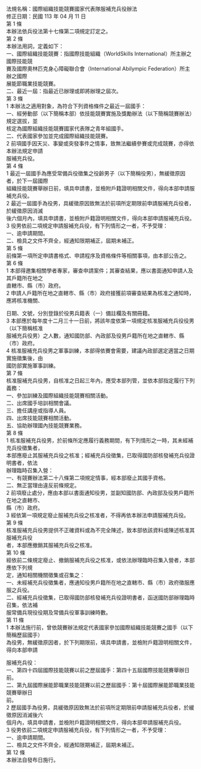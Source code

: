 法規名稱：國際組織技能競賽國家代表隊服補充兵役辦法  
修正日期：民國 113 年 04 月 11 日  
第 1 條  
本辦法依兵役法第十七條第二項規定訂定之。  
第 2 條  
本辦法用詞，定義如下：  
一、國際組織技能競賽：指國際技能組織（WorldSkills International）所主辦之國際技能競  
賽及國際奧林匹克身心障礙聯合會（International Abilympic Federation）所主辦之國際  
展能節職業技能競賽。  
二、最近一屆：指最近已辦理或即將辦理之屆次。  
第 3 條  
1 本辦法之適用對象，為符合下列資格條件之最近一屆國手：  
一、經勞動部（以下簡稱本部）依技能競賽實施及獎勵辦法（以下簡稱競賽辦法）規定選拔，並  
核定為國際組織技能競賽國家代表隊之青年組國手。  
二、代表國家參加並完成國際組織技能競賽。  
2 前項國手因天災、事變或突發事件之情事，致無法繼續參賽或完成競賽，亦得依本辦法規定申請  
服補充兵役。  
第 4 條  
1 最近一屆國手為應受常備兵役徵集之役齡男子（以下簡稱役男），無緩徵原因者，於下一屆國際  
組織技能競賽舉辦日前，填具申請書，並檢附戶籍證明相關文件，得向本部申請服補充兵役。  
2 最近一屆國手為役男，具緩徵原因致無法於前項所定期限前申請服補充兵役者，於緩徵原因消滅  
後六個月內，填具申請書，並檢附戶籍證明相關文件，得向本部申請服補充兵役。  
3 役男依前二項規定申請服補充兵役，有下列情形之一者，不予受理：  
一、逾申請期間。  
二、檢具之文件不齊全，經通知限期補正，屆期未補正。  
第 5 條  
前條第一項所定申請書格式、申請程序及資格條件等相關事項，由本部公告之。  
第 6 條  
1 本部得邀集相關學者專家，審查申請案件；其審查結果，應以書面通知申請人及其戶籍所在地之  
直轄市、縣（市）政府。  
2 申請人戶籍所在地之直轄市、縣（市）政府接獲前項審查結果為核准之通知時，應將核准機關、  


日期、文號，分別登錄於役男兵籍表（一）備註欄及有關冊籍。  
3 本部應於每年度十二月三十一日前，將該年度依第一項規定核准服補充兵役役男（以下簡稱核准  
服補充兵役男）之人數，通知國防部、內政部及役男戶籍所在地之直轄市、縣（市）政府。  
4 核准服補充兵役男之軍事訓練，本部得依賽會需要，建議內政部選定適當之日期實施徵集後，由  
國防部實施軍事訓練。  
第 7 條  
核准服補充兵役男，自核准之日起三年內，應受本部列管，並依本部指定履行下列義務：  
一、參加訓練及國際組織技能競賽相關活動。  
二、出席國手培訓相關會議。  
三、擔任講座或指導人員。  
四、出席技能競賽相關活動。  
五、協助辦理國內技能競賽業務。  
第 8 條  
1 核准服補充兵役男，於前條所定應履行義務期間，有下列情形之一時，其未經補充兵役徵集者，  
本部應廢止其服補充兵役之核准；經補充兵役徵集，已取得國防部核發補充兵役證明書者，依法  
辦理臨時召集入營：  
一、有競賽辦法第二十八條第二項規定情事，經本部廢止其國手資格。  
二、無正當理由違反前條規定。  
2 前項廢止處分，應由本部以書面通知役男，並副知國防部、內政部及役男戶籍所在地之直轄市、  
縣（市）政府。  
3 經依第一項規定廢止服補充兵役之核准者，不得再依本辦法申請服補充兵役。  
第 9 條  
核准服補充兵役男提供不正確資料或為不完全陳述，致本部依該資料或陳述核准其服補充兵役  
者，本部應撤銷其服補充兵役之核准。  
第 10 條  
經依前二條規定廢止、撤銷服補充兵役之核准，或依法辦理臨時召集入營者，本部應依下列規  
定，通知相關機關徵集或召集之：  
一、未經補充兵役徵集者，應通知役男戶籍所在地之直轄市、縣（市）政府徵服應服之兵役。  
二、經補充兵役徵集，已取得國防部核發補充兵役證明書者，函送國防部辦理臨時召集，依法補  
服常備兵現役役期及常備兵役軍事訓練時數。  
第 11 條  
1 本辦法施行前，曾依競賽辦法規定代表國家參加國際組織技能競賽之國手（以下簡稱歷屆國手）  
為役男，無緩徵原因者，於下列期限前，填具申請書，並檢附戶籍證明相關文件，得向本部申請  


服補充兵役：  
一、第四十四屆國際技能競賽以前之歷屆國手：第四十五屆國際技能競賽舉辦日前。  
二、第九屆國際展能節職業技能競賽以前之歷屆國手：第十屆國際展能節職業技能競賽舉辦日  
前。  
2 歷屆國手為役男，具緩徵原因致無法於前項所定期限前申請服補充兵役者，於緩徵原因消滅後六  
個月內，填具申請書，並檢附戶籍證明相關文件，得向本部申請服補充兵役。  
3 役男依前二項規定申請服補充兵役，有下列情形之一者，不予受理：  
一、逾申請期間。  
二、檢具之文件不齊全，經通知限期補正，屆期未補正。  
第 12 條  
本辦法自發布日施行。  


